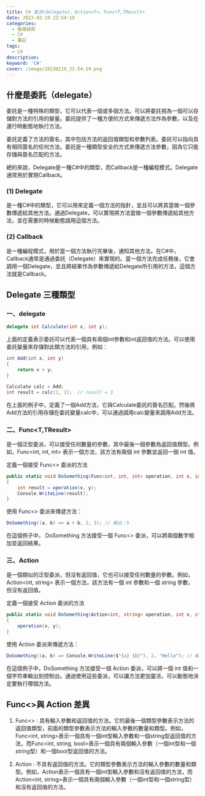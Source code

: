 ```yaml
---
title: C# 委派(delegate)、Action<T>、Func<T,TResult>
date: 2022-02-19 22:54:19
categories: 
  - 後端技術
  - C# 
  - 筆記
tags: 
  - C#
description:
keyword: 'C#'
cover: /image/20230219_22-54-19.png
---
```


## 什麼是委託（delegate）
委託是一種特殊的類型，它可以代表一個或多個方法。可以將委託視為一個可以存儲對方法的引用的變量。委託提供了一種方便的方式來傳遞方法作為參數，以及在運行時動態地執行方法。

委託定義了方法的簽名，其中包括方法的返回值類型和參數列表。委託可以指向具有相同簽名的任何方法。委託是一種類型安全的方式來傳遞方法參數，因為它只能存儲與簽名匹配的方法。

總的來說，Delegate是一種C#中的類型，而Callback是一種編程模式。Delegate通常用於實現Callback。

### (1) Delegate
是一種C#中的類型，它可以用來定義一個方法的指針，並且可以將其當做一個參數傳遞給其他方法。通過Delegate，可以實現將方法當做一個參數傳遞給其他方法，並在需要的時候動態調用這個方法。

### (2) Callback
是一種編程模式，用於當一個方法執行完畢後，通知其他方法。在C#中，Callback通常是通過委託（Delegate）來實現的。當一個方法完成任務後，它會調用一個Delegate，並且將結果作為參數傳遞給Delegate所引用的方法，這個方法就是Callback。

## Delegate 三種類型
### 一、delegate
```cs 
delegate int Calculate(int x, int y);
```
上面的定義表示委託可以代表一個具有兩個int參數和int返回值的方法。可以使用委託變量來存儲對此類方法的引用，例如：
```cs 
int Add(int x, int y)
{
    return x + y;
}

Calculate calc = Add;
int result = calc(1, 2);  // result = 3
```
在上面的例子中，定義了一個Add方法，它與Calculate委託的簽名匹配。然後將Add方法的引用存儲在委託變量calc中，可以通過調用calc變量來調用Add方法。

### 二、Func<T,TResult>
是一個泛型委派，可以接受任何數量的參數，其中最後一個參數為返回值類型。例如，Func<int, int, int> 表示一個方法，該方法有兩個 int 參數並返回一個 int 值。

定義一個接受 Func<> 委派的方法
```cs
public static void DoSomething(Func<int, int, int> operation, int x, int y)
{
    int result = operation(x, y);
    Console.WriteLine(result);
}
```
使用 Func<> 委派來傳遞方法：
```cs
DoSomething((a, b) => a + b, 2, 3); // 輸出：5
```
在這個例子中， DoSomething 方法接受一個 Func<> 委派，可以將兩個數字相加並返回結果。

### 三、Action <T>
是一個類似的泛型委派，但沒有返回值，它也可以接受任何數量的參數。例如，Action<int, string> 表示一個方法，該方法有一個 int 參數和一個 string 參數，但沒有返回值。

定義一個接受 Action 委派的方法
```cs
public static void DoSomething(Action<int, string> operation, int x, string y)
{
    operation(x, y);
}
```
使用 Action 委派來傳遞方法：
```cs
DoSomething((a, b) => Console.WriteLine($"{a} {b}"), 2, "Hello"); // 輸出：2 Hello
```

在這個例子中，DoSomething 方法接受一個 Action 委派，可以將一個 int 值和一個字符串輸出到控制台。通過使用這些委派，可以讓方法更加靈活，可以動態地決定要執行哪個方法。

## Func<>與 Action 差異
1. Func<> : 具有輸入參數和返回值的方法。它的最後一個類型參數表示方法的返回值類型，前面的類型參數表示方法的輸入參數的數量和類型。例如，Func<int, string>表示一個具有一個int型輸入參數和一個string型返回值的方法，而Func<int, string, bool>表示一個具有兩個輸入參數（一個int型和一個string型）和一個bool型返回值的方法。

2. Action : 不具有返回值的方法。它的類型參數表示方法的輸入參數的數量和類型。例如，Action<int>表示一個具有一個int型輸入參數和沒有返回值的方法，而Action<int, string>表示一個具有兩個輸入參數（一個int型和一個string型）和沒有返回值的方法。